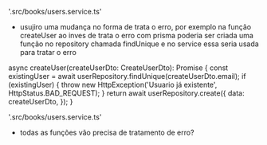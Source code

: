 '.src/books/users.service.ts'
- usujiro uma mudança no forma de trata o erro, por exemplo na função createUser ao inves de trata o erro com prisma poderia ser criada uma função no repository chamada findUnique e no service essa seria usada para tratar o erro

async createUser(createUserDto: CreateUserDto): Promise<CreateUserDto> {
    const existingUser = await userRepository.findUnique(createUserDto.email);
    if (existingUser) {
      throw new HttpException('Usuario já existente', HttpStatus.BAD_REQUEST);
    }
    return await userRepository.create({
      data: createUserDto,
    });
  }

  '.src/books/users.service.ts'
  - todas as funções vão precisa de tratamento de erro?
